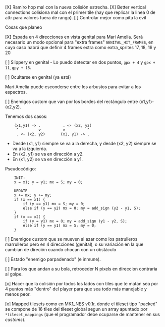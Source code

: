 [X] Ramiro hop mal con la nueva colisión estrecha.
[X] Better vertical connections colisiona mal con el primer tile (hay que replicar la linea 0 de attr para valores fuera de rango).
[ ] Controlar mejor como pita la evil 

Cosas que planeo

[X] Espada en 4 direcciones en vista genital para Mari Amelia. Será necesario un modo opcional para "extra frames" `GENITAL_HIT_FRAMES`, en cuyo caso habrá que definir 4 frames extra como extra_sprites 17, 18, 19 y 20

[ ] Slippery en genital - Lo puedo detectar en dos puntos, `gpx + 4` y `gpx + 11`, `gpy + 15`.

[ ] Ocultarse en genital (ya está)

Mari Amelia puede esconderse entre los arbustos para evitar a los espectros.

[ ] Enemigos custom que van por los bordes del rectángulo entre (x1,y1)-(x2,y2).

Tenemos dos casos:

```
	(x1,y1) -> .          . <- (x2, y2)
	 ^         v          v          ^
	 . <- (x2, y2)       (x1, y1) -> .
```

* Desde (x1, y1) siempre se va a la derecha, y desde (x2, y2) siempre se va a la izquierda.
* En (x2, y1) se va en dirección a y2.
* En (x1, y2) se va en dirección a y1.

Pseudocódigo:

```
	INIT:
	x = x1; y = y1; mx = S; my = 0;	

	UPDATE
	x += mx; y += my;
	if (x == x1) {
		if (y == y1) mx = S; my = 0;
		else if (y == y2) mx = 0; my = add_sign (y2 - y1, S);
	}
	if (x == x2) {
		if (y = y1) mx = 0; my = add_sign (y1 - y2, S);
		else if (y == y1) mx = S; my = 0;
	}
```

[ ] Enemigos custom que se mueven al azar como los patrulleros marrulleros pero en 4 direcciones (genital), o su variación en la que cambian de direción cuando chocan con un obstáculo

[ ] Estado "enemigo parpadenado" (e inmune).

[ ] Para los que andan a su bola, retroceder N pixels en direccion contraria al golpe.

[x] Hacer que la colisión por todos los lados con tiles que te matan sea por 4 puntos más "dentro" del player para que sea todo más manejable y menos peor.

[x] Mapped tilesets como en MK1_NES v0.1r, donde el tileset tipo "packed" se compone de 16 tiles del tileset global segun un array apuntado por `*tileset_mappings` (que el programador debe ocuparse de mantener en sus *customs*).
